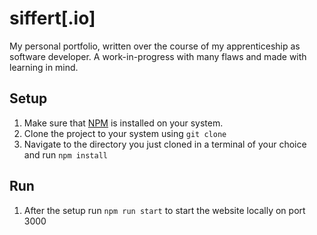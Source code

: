 # siffert[.io]

My personal portfolio, written over the course of my apprenticeship
as software developer. A work-in-progress with many flaws and made with
learning in mind.

## Setup

1. Make sure that [NPM](https://www.npmjs.com/) is installed on your system.
2. Clone the project to your system using `git clone`
3. Navigate to the directory you just cloned in a terminal of your choice and run
   `npm install`

## Run

1. After the setup run `npm run start` to start the website locally on port 3000
